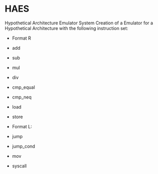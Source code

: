 # HAES

Hypothetical Architecture Emulator System
Creation of a Emulator for a Hypothetical Architecture with the following instruction set:
- Format R
 - add
 - sub
 - mul
 - div
 - cmp_equal
 - cmp_neq
 - load
 - store

- Format L:
 - jump
 - jump_cond
 - mov
 - syscall
